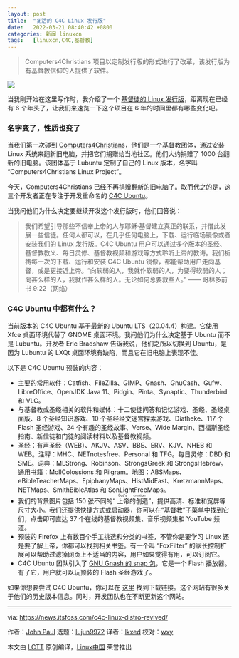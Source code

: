 ```yaml
---
layout: post
title:	"复活的 C4C Linux 发行版"
date:	2022-03-21 08:40:42 +0800 
categories:	新闻 linuxcn 
tags:	[linuxcn,C4C,基督教]
---
```




> 
> Computers4Christians 项目以定制发行版的形式进行了改革，该发行版为有基督教信仰的人提供了软件。
> 
> 
> 


![](/Asserts/Images//attachment/album/202203/21/084043hpawghweawvpeevp.png)


当我刚开始在这里写作时，我介绍了一个 [基督徒的 Linux 发行版](https://itsfoss.com/computers-christians-linux/)，距离现在已经有 6 个年头了，让我们来速览一下这个项目在 6 年的时间里都有哪些变化吧。


### 名字变了，性质也变了


当我们第一次碰到 [Computers4Christians](https://computers4christians.org/)，他们是一个基督教团体，通过安装 Linux 系统来翻新旧电脑，并把它们捐赠给当地社区。他们大约捐赠了 1000 台翻新的旧电脑。该团体基于 Lubuntu 定制了自己的 Linux 版本，名字叫 “Computers4Christians Linux Project”。


今天，Computers4Christians 已经不再捐赠翻新的旧电脑了。取而代之的是，这三个开发者正在专注于开发重命名的 [C4C Ubuntu](https://computers4christians.org/C4C.html)。


当我问他们为什么决定要继续开发这个发行版时，他们回答说：



> 
> 我们希望引导那些不信奉上帝的人与耶稣·基督建立真正的联系，并借此发展一些信徒。任何人都可以，在几乎任何电脑上，下载、运行临场镜像或者安装我们的 Linux 发行版。C4C Ubuntu 用户可以通过多个版本的圣经、基督教教义、每日灵修、基督教视频和游戏等方式聆听上帝的教诲。我们祈祷每一次的下载、运行和安装 C4C Ubuntu 镜像，都能帮助用户走向基督，或是更接近上帝。“向软弱的人，我就作软弱的人，为要得软弱的人；向甚么样的人，我就作甚么样的人。无论如何总要救些人。” —— 哥林多前书 9:22（网络）
> 
> 
> 


### C4C Ubuntu 中都有什么？


当前版本的 C4C Ubuntu 基于最新的 Ubuntu LTS（20.04.4）构建。它使用 Xfce 桌面环境代替了 GNOME 桌面环境。我问他们为什么决定基于 Ubuntu 而不是 Lubuntu。开发者 Eric Bradshaw 告诉我说，他们之所以切换到 Ubuntu，是因为 Lubuntu 的 LXQt 桌面环境有缺陷，而且它在旧电脑上表现不佳。


以下是 C4C Ubuntu 预装的内容：


* 主要的常用软件：Catfish、FileZilla、GIMP、Gnash、GnuCash、Gufw、LibreOffice、OpenJDK Java 11、Pidgin、Pinta、Synaptic、Thunderbird 和 VLC。
* 与基督教或圣经相关的软件和媒体：十二使徒问答和记忆游戏、圣经、圣经桌面版、8 个圣经知识游戏、10 个圣经经文迷宫探索游戏、Diatheke、117 个 Flash 圣经游戏、24 个有趣的圣经故事、Verse、Wide Margin、西福斯圣经指南、新信徒和门徒的阅读材料以及基督教视频。
* 圣经：有声圣经（WEB）、AKJV、ASV、BBE、ERV、KJV、NHEB 和 WEB。注释：MHC、NETnotesfree、Personal 和 TFG。每日灵修：DBD 和 SME。词典：MLStrong、Robinson、StrongsGreek 和 StrongsHebrew。通用书籍：MollColossions 和 Pilgram。地图：ABSMaps、eBibleTeacherMaps、EpiphanyMaps、HistMidEast、KretzmannMaps、NETMaps、SmithBibleAtlas 和 SonLightFreeMaps。
* 我们的背景图片包括 150 张不同的“<ruby> 上帝的创造 <rt>  God's creation </rt></ruby>”，提供高清、标准和宽屏等尺寸大小。我们还提供快捷方式或启动器，你可以在“基督教”子菜单中找到它们，点击即可直达 37 个在线的基督教视频集、音乐视频集和 YouTube 频道。
* 预装的 Firefox 上有数百个手工挑选和分类的书签，不管你是要学习 Linux 还是要了解上帝，你都可以找到相关书签。有一个叫 “FoxFilter” 的家长控制扩展可以帮助过滤掉网页上不适当的内容，用户如果觉得有用，可以订阅它。
* C4C Ubuntu 团队引入了 [GNU Gnash 的 snap 包](https://snapcraft.io/gnash-raymii)，它是一个 Flash 播放器。有了它，用户就可以玩预装的 Flash 圣经游戏了。


如果你想要尝试 C4C Ubuntu，你可以在 [这里](https://computers4christians.org/Download.html) 找到下载链接。这个网站有很多关于他们的历史版本信息。同时，开发团队也在不断更新这个网站。




---


via: <https://news.itsfoss.com/c4c-linux-distro-revived/>


作者：[John Paul](https://news.itsfoss.com/author/john/) 选题：[lujun9972](https://github.com/lujun9972) 译者：[lkxed](https://github.com/lkxed) 校对：[wxy](https://github.com/wxy)


本文由 [LCTT](https://github.com/LCTT/TranslateProject) 原创编译，[Linux中国](https://linux.cn/) 荣誉推出
